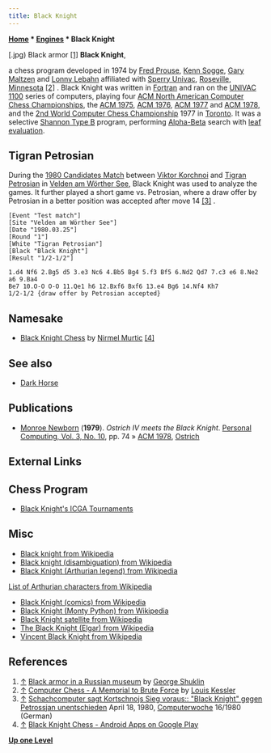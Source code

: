 ```yaml
---
title: Black Knight
---
```

**[Home](Home "Home") * [Engines](Engines "Engines") * Black Knight**

\[.jpg) Black armor <a id="cite-note-1" href="#cite-ref-1">[1]</a>
**Black Knight**,

a chess program developed in 1974 by [Fred Prouse](index.php?title=Fred_Prouse&action=edit&redlink=1 "Fred Prouse (page does not exist)"), [Kenn Sogge](index.php?title=Kenn_Sogge&action=edit&redlink=1 "Kenn Sogge (page does not exist)"), [Gary Maltzen](index.php?title=Gary_Maltzen&action=edit&redlink=1 "Gary Maltzen (page does not exist)") and [Lonny Lebahn](index.php?title=Lonny_Lebahn&action=edit&redlink=1 "Lonny Lebahn (page does not exist)") affiliated with [Sperry Univac](https://en.wikipedia.org/wiki/UNIVAC), [Roseville, Minnesota](https://en.wikipedia.org/wiki/Roseville,_Minnesota) <a id="cite-note-2" href="#cite-ref-2">[2]</a> . Black Knight was written in [Fortran](Fortran "Fortran") and ran on the [UNIVAC 1100](UNIVAC_1100 "UNIVAC 1100") series of computers, playing four [ACM North American Computer Chess Championships](ACM_North_American_Computer_Chess_Championship "ACM North American Computer Chess Championship"), the [ACM 1975](ACM_1975 "ACM 1975"), [ACM 1976](ACM_1976 "ACM 1976"), [ACM 1977](ACM_1977 "ACM 1977") and [ACM 1978](ACM_1978 "ACM 1978"), and the [2nd World Computer Chess Championship](WCCC_1977 "WCCC 1977") 1977 in [Toronto](https://en.wikipedia.org/wiki/Toronto). It was a selective [Shannon Type B](Type_B_Strategy "Type B Strategy") program, performing [Alpha-Beta](Alpha-Beta "Alpha-Beta") search with [leaf evaluation](Evaluation "Evaluation").

## Tigran Petrosian

During the [1980 Candidates Match](https://en.wikipedia.org/wiki/World_Chess_Championship_1981#1980.2F81_Candidates_Tournament) between [Viktor Korchnoi](https://en.wikipedia.org/wiki/Viktor_Korchnoi) and [Tigran Petrosian](https://en.wikipedia.org/wiki/Tigran_Petrosian) in [Velden am Wörther See](https://en.wikipedia.org/wiki/Velden_am_W%C3%B6rther_See), Black Knight was used to analyze the games. It further played a short game vs. Petrosian, where a draw offer by Petrosian in a better position was accepted after move 14 <a id="cite-note-3" href="#cite-ref-3">[3]</a> .

```
[Event "Test match"]
[Site "Velden am Wörther See"]
[Date "1980.03.25"]
[Round "1"]
[White "Tigran Petrosian"]
[Black "Black Knight"]
[Result "1/2-1/2"]

1.d4 Nf6 2.Bg5 d5 3.e3 Nc6 4.Bb5 Bg4 5.f3 Bf5 6.Nd2 Qd7 7.c3 e6 8.Ne2 a6 9.Ba4
Be7 10.O-O O-O 11.Qe1 h6 12.Bxf6 Bxf6 13.e4 Bg6 14.Nf4 Kh7
1/2-1/2 {draw offer by Petrosian accepted}

```

## Namesake

- [Black Knight Chess](index.php?title=Black_Knight_Chess&action=edit&redlink=1 "Black Knight Chess (page does not exist)") by [Nirmel Murtic](index.php?title=Nirmel_Murtic&action=edit&redlink=1 "Nirmel Murtic (page does not exist)") <a id="cite-note-4" href="#cite-ref-4">[4]</a>

## See also

- [Dark Horse](Dark_Horse "Dark Horse")

## Publications

- [Monroe Newborn](Monroe_Newborn "Monroe Newborn") (**1979**). *Ostrich IV meets the Black Knight*. [Personal Computing, Vol. 3, No. 10](Personal_Computing#3_10 "Personal Computing"), pp. 74 » [ACM 1978](ACM_1978 "ACM 1978"), [Ostrich](Ostrich "Ostrich")

## External Links

## Chess Program

- [Black Knight's ICGA Tournaments](https://www.game-ai-forum.org/icga-tournaments/program.php?id=434)

## Misc

- [Black knight from Wikipedia](https://en.wikipedia.org/wiki/Black_knight)
- [Black knight (disambiguation) from Wikipedia](https://en.wikipedia.org/wiki/Black_knight_%28disambiguation%29)
- [Black Knight (Arthurian legend) from Wikipedia](https://en.wikipedia.org/wiki/Black_Knight_%28Arthurian_legend%29)

[List of Arthurian characters from Wikipedia](https://en.wikipedia.org/wiki/List_of_Arthurian_characters)

- [Black Knight (comics) from Wikipedia](https://en.wikipedia.org/wiki/Black_Knight_%28comics%29)
- [Black Knight (Monty Python) from Wikipedia](https://en.wikipedia.org/wiki/Black_Knight_%28Monty_Python%29)
- [Black Knight satellite from Wikipedia](https://en.wikipedia.org/wiki/Black_Knight_satellite)
- [The Black Knight (Elgar) from Wikipedia](https://en.wikipedia.org/wiki/The_Black_Knight_%28Elgar%29)
- [Vincent Black Knight from Wikipedia](https://en.wikipedia.org/wiki/Vincent_Black_Knight)

## References

1. <a id="cite-ref-1" href="#cite-note-1">↑</a> [Black armor in a Russian museum](https://en.wikipedia.org/wiki/File:%D0%9A%D0%BE%D0%BD%D0%BD%D1%8B%D0%B9_%D1%80%D1%8B%D1%86%D0%B0%D1%80%D1%8C_3_%28%D0%AD%D1%80%D0%BC%D0%B8%D1%82%D0%B0%D0%B6%29.jpg) by [George Shuklin](http://commons.wikimedia.org/wiki/User:George_Shuklin)
1. <a id="cite-ref-2" href="#cite-note-2">↑</a> [Computer Chess - A Memorial to Brute Force](http://www.lkessler.com/brutefor.shtml) by [Louis Kessler](Louis_Kessler "Louis Kessler")
1. <a id="cite-ref-3" href="#cite-note-3">↑</a> [Schachcomputer sagt Kortschnojs Sieg voraus:: "Black Knight" gegen Petrossjan unentschieden](http://www.computerwoche.de/heftarchiv/1980/16/1189322/) April 18, 1980, [Computerwoche](Computerworld#Woche "Computerworld") 16/1980 (German)
1. <a id="cite-ref-4" href="#cite-note-4">↑</a> [Black Knight Chess - Android Apps on Google Play](https://play.google.com/store/apps/details?id=com.black.knight.chess&hl=en)

**[Up one Level](Engines "Engines")**

